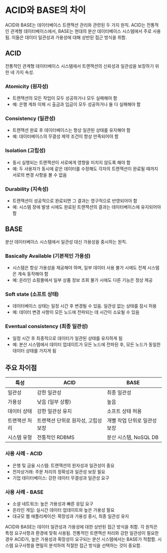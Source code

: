 # ACID와 BASE의 차이

ACID와 BASE는 데이터베이스 트랜잭션 관리와 관련된 두 가지 원칙. ACID는 전통적인 관계형 데이터베이스에서, BASE는 현대의 분산 데이터베이스 시스템에서 주로 사용됨. 이들은 데이터 일관성과 가용성에 대해 상반된 접근 방식을 취함.

## ACID

전통적인 관계형 데이터베이스 시스템에서 트랜잭션의 신뢰성과 일관성을 보장하기 위한 네 가지 속성.

### Atomicity (원자성)

* 트랜잭션의 모든 작업이 모두 성공하거나 모두 실패해야 함
* 예: 은행 계좌 이체 시 출금과 입금이 모두 성공하거나 둘 다 실패해야 함

### Consistency (일관성)

* 트랜잭션 완료 후 데이터베이스는 항상 일관된 상태를 유지해야 함
* 예: 데이터베이스의 무결성 제약 조건이 항상 만족되어야 함

### Isolation (고립성)

* 동시 실행되는 트랜잭션이 서로에게 영향을 미치지 않도록 해야 함
* 예: 두 사용자가 동시에 같은 데이터를 수정해도 각자의 트랜잭션이 완료될 때까지 서로의 변경 사항을 볼 수 없음

### Durability (지속성)

* 트랜잭션이 성공적으로 완료되면 그 결과는 영구적으로 반영되어야 함
* 예: 시스템 장애 발생 시에도 완료된 트랜잭션의 결과는 데이터베이스에 유지되어야 함

## BASE

분산 데이터베이스 시스템에서 일관성 대신 가용성을 중시하는 원칙.

### Basically Available (기본적인 가용성)

* 시스템은 항상 가용성을 제공해야 하며, 일부 데이터 사용 불가 시에도 전체 시스템은 계속 동작해야 함
* 예: 온라인 쇼핑몰에서 일부 상품 정보 조회 불가 시에도 다른 기능은 정상 제공

### Soft state (소프트 상태)

* 데이터베이스 상태는 일정 시간 후 변경될 수 있음. 일관성 없는 상태를 잠시 허용
* 예: 데이터 변경 사항이 모든 노드에 전파되는 데 시간이 소요될 수 있음

### Eventual consistency (최종 일관성)

* 일정 시간 후 최종적으로 데이터가 일관된 상태를 유지하게 됨
* 예: 분산 시스템에서 데이터 업데이트가 모든 노드에 전파된 후, 모든 노드가 동일한 데이터 상태를 가지게 됨

## 주요 차이점

| 특성 | ACID | BASE |
|------|------|------|
| 일관성 | 강한 일관성 | 최종 일관성 |
| 가용성 | 낮음 (일부 상황) | 높음 |
| 데이터 상태 | 강한 일관성 유지 | 소프트 상태 허용 |
| 트랜잭션 처리 | 트랜잭션 단위로 원자성, 고립성 보장 | 개별 작업 단위로 일관성 보장 |
| 시스템 유형 | 전통적인 RDBMS | 분산 시스템, NoSQL DB |

### 사용 사례 - ACID

* 은행 및 금융 시스템: 트랜잭션의 원자성과 일관성이 중요
* 전자상거래: 주문 처리의 정확성과 일관성 보장 필요
* 기업 데이터베이스: 강한 데이터 무결성과 일관성 요구

### 사용 사례 - BASE

* 소셜 네트워크: 높은 가용성과 빠른 응답 요구
* 온라인 게임: 실시간 데이터 업데이트와 높은 가용성 필요
* 대규모 웹 애플리케이션: 확장성과 가용성 중시, 최종 일관성 유지

ACID와 BASE는 데이터 일관성과 가용성에 대한 상반된 접근 방식을 취함. 각 원칙은 특정 요구사항과 환경에 맞춰 사용됨. 전통적인 트랜잭션 처리와 강한 일관성이 필요한 경우 ACID가, 높은 가용성과 확장성이 요구되는 분산 시스템에서는 BASE가 적합함. 시스템 요구사항을 면밀히 분석하여 적절한 접근 방식을 선택하는 것이 중요함.
